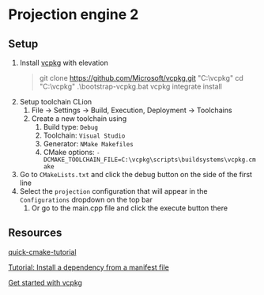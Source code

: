 # Projection engine 2

## Setup
1. Install [vcpkg](https://vcpkg.io/en/getting-started) with elevation
   >  git clone https://github.com/Microsoft/vcpkg.git "C:\vcpkg"
   >  cd "C:\vcpkg"
   > .\bootstrap-vcpkg.bat
   > vcpkg integrate install
2. Setup toolchain CLion 
   1. File -> Settings -> Build, Execution, Deployment -> Toolchains
   2. Create a new toolchain using 
      1. Build type: `Debug`
      2. Toolchain: `Visual Studio`
      3. Generator: `NMake Makefiles`
      4. CMake options: `-DCMAKE_TOOLCHAIN_FILE=C:\vcpkg\scripts\buildsystems\vcpkg.cmake`
3. Go to `CMakeLists.txt` and click the debug button on the side of the first line
4. Select the `projection` configuration that will appear in the `Configurations` dropdown on the top bar
   1. Or go to the main.cpp file and click the execute button there

## Resources
[quick-cmake-tutorial](https://www.jetbrains.com/help/clion/2018.2/quick-cmake-tutorial.html#d156825e282)

[Tutorial: Install a dependency from a manifest file](https://learn.microsoft.com/en-us/vcpkg/consume/manifest-mode?tabs=cmake%2Cbuild-cmake)

[Get started with vcpkg](https://vcpkg.io/en/getting-started)